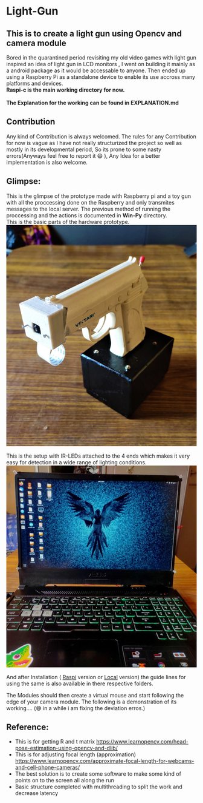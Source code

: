 # Light-Gun

## This is to create a light gun using Opencv and camera module
Bored in the quarantined period revisiting my old video games with light gun inspired an idea of light gun in LCD monitors , I went on building it mainly as a android package as it would be accessable to anyone. Then ended up using a Raspberry Pi as a standalone device to enable its use accross many platforms and devices.<br/>
**Raspi-c is the main working directory for now.**<br/><br/>
**The Explanation for the working can be found in EXPLANATION.md**

## Contribution
Any kind of Contribution is always welcomed. The rules for any Contribution for now is vague as I have not really structurized the project so well as mostly in its developmental period, So its prone to some nasty errors(Anyways feel free to report it :smile: ), Any Idea for a better implementation is also welcome.

## Glimpse:
This is the glimpse of the prototype made with Raspberry pi and a toy gun with all the proccessing done on the Raspberry and only transmites messages to the local server. The previous method of running the proccessing and the actions is documented in **Win-Py** directory.<br/>
This is the basic parts of the hardware prototype.
![Hardware-Setup](https://raw.githubusercontent.com/hex-plex/Light-Gun/master/images/Complete_setup.jpg)

This is the setup with IR-LEDs attached to the 4 ends which makes it very easy for detection in a wide range of lighting conditions.
![Display-Setup](https://raw.githubusercontent.com/hex-plex/Light-Gun/master/images/display_setup.jpg)

And after Installation ( [Raspi](https://github.com/hex-plex/Light-Gun/tree/master/Raspi-c) version or [Local](https://github.com/hex-plex/Light-Gun/tree/master/Win-py) version) the guide lines for using the same is also available in there respective folders.

The Modules should then create a virtual mouse and start following the edge of your camera module.
The following is a demonstration of its working.... (:sweat_smile: in a while i am fixing the deviation erros.)

## Reference:
- This is for getting R and t matrix  https://www.learnopencv.com/head-pose-estimation-using-opencv-and-dlib/
- This is for adjusting focal length (approximation) https://www.learnopencv.com/approximate-focal-length-for-webcams-and-cell-phone-cameras/
- The best solution is to create some software to make some kind of points on to the screen all along the run
- Basic structure completed with multithreading to split the work and decrease latency
